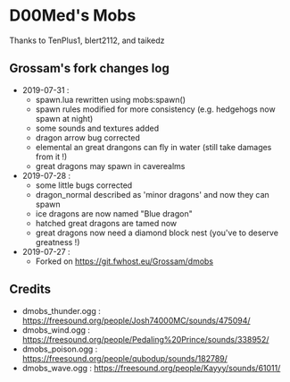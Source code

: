 # D00Med's Mobs

Thanks to TenPlus1, blert2112, and taikedz


## Grossam's fork changes log

* 2019-07-31 :
  * spawn.lua rewritten using mobs:spawn()
  * spawn rules modified for more consistency (e.g. hedgehogs now spawn at night)
  * some sounds and textures added
  * dragon arrow bug corrected
  * elemental an great drangons can fly in water (still take damages from it !)
  * great dragons may spawn in caverealms
* 2019-07-28 :
  * some little bugs corrected
  * dragon_normal described as 'minor dragons' and now they can spawn
  * ice dragons are now named "Blue dragon"
  * hatched great dragons are tamed now
  * great dragons now need a diamond block nest (you've to deserve greatness !)
* 2019-07-27 :
  * Forked on https://git.fwhost.eu/Grossam/dmobs


## Credits

* dmobs_thunder.ogg : https://freesound.org/people/Josh74000MC/sounds/475094/
* dmobs_wind.ogg : https://freesound.org/people/Pedaling%20Prince/sounds/338952/
* dmobs_poison.ogg : https://freesound.org/people/qubodup/sounds/182789/
* dmobs_wave.ogg : https://freesound.org/people/Kayyy/sounds/61011/
